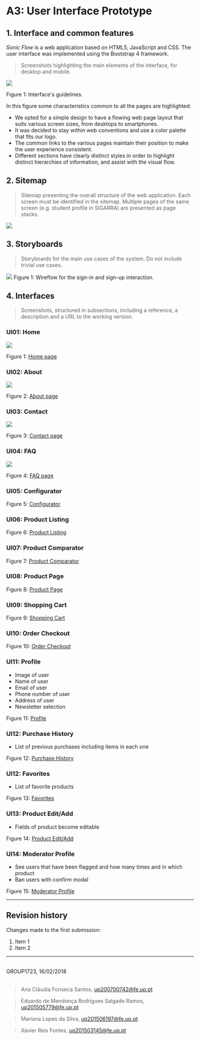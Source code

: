 # A3: User Interface Prototype

## 1. Interface and common features
*Sonic Flow* is a web application based on HTML5, JavaScript and CSS. The user interface was implemented using the Bootstrap 4 framework.

> Screenshots highlighting the main elements of the interface, for desktop and mobile.

![](./Interfaces/Interface_and_common_features.png)

Figure 1: Interface's guidelines. 

In this figure some characteristics common to all the pages are highlighted:
* We opted for a simple design to have a flowing web page layout that suits various screen sizes, from desktops to smartphones.
* It was decided to stay within web conventions and use a color palette that fits our logo.
* The common links to the various pages maintain their position to make the user experience consistent.
* Different sections have clearly distinct styles in order to highlight distinct hierarchies of information, and assist with the visual flow.


## 2. Sitemap

> Sitemap presenting the overall structure of the web application.
> Each screen must be identified in the sitemap.
> Multiple pages of the same screen (e.g. student profile in SIGARRA) are presented as page stacks.

![](./A3_sitemap.png)


## 3. Storyboards

> Storyboards for the main use cases of the system.
> Do not include trivial use cases.

![](./StoryBoards/Wireflow_for_the_sign-in_and_sign-up_interaction.png)
Figure 1: Wireflow for the sign-in and sign-up interaction.

## 4. Interfaces

> Screenshots, structured in subsections, including a reference, a description and a URL to the working version.

### UI01: Home

![](./Interfaces/Home_page.png)

Figure 1: [Home page](https://xfontes42.github.io/lbaw1723/delivery/homepage_visitor.html)

### UI02: About

![](./Interfaces/About_page.png)

Figure 2: [About page](https://xfontes42.github.io/lbaw1723/delivery/aboutpage.html)

### UI03: Contact

![](./Interfaces/Contact_us_page.png)

Figure 3: [Contact page](https://xfontes42.github.io/lbaw1723/delivery/contacts.html)

### UI04: FAQ

![](./Interfaces/FAQ_page.png)

Figure 4: [FAQ page](https://xfontes42.github.io/lbaw1723/delivery/faqpage.html)

### UI05: Configurator

Figure 5: [Configurator](https://xfontes42.github.io/lbaw1723/delivery/configurator.html)

### UI06: Product Listing

Figure 6: [Product Listing](https://xfontes42.github.io/lbaw1723/delivery/productsListpage.html)

### UI07: Product Comparator

Figure 7: [Product Comparator](https://xfontes42.github.io/lbaw1723/delivery/comparator.html)

### UI08: Product Page

Figure 8: [Product Page](https://xfontes42.github.io/lbaw1723/delivery/product.html)

### UI09: Shopping Cart

Figure 9: [Shopping Cart](https://xfontes42.github.io/lbaw1723/delivery/shoppingCart.html)

### UI10: Order Checkout

Figure 10: [Order Checkout](https://xfontes42.github.io/lbaw1723/delivery/checkoutpage.html)

### UI11: Profile
* Image of user
* Name of user
* Email of user
* Phone number of user
* Address of user
* Newsletter selection

Figure 11: [Profile](https://xfontes42.github.io/lbaw1723/delivery/profilepage.html)

### UI12: Purchase History
* List of previous purchases including items in each one

Figure 12: [Purchase History](https://xfontes42.github.io/lbaw1723/delivery/profilepage.html)

### UI12: Favorites
* List of favorite products

Figure 13: [Favorites](https://xfontes42.github.io/lbaw1723/delivery/profilepage.html)

### UI13: Product Edit/Add
* Fields of product become editable

Figure 14: [Product Edit/Add](https://xfontes42.github.io/lbaw1723/delivery/product_editable.html)

### UI14: Moderator Profile
* See users that have been flagged and how many times and in which product
* Ban users with confirm modal

Figure 15: [Moderator Profile](https://xfontes42.github.io/lbaw1723/delivery/moderator.html)

***

## Revision history

Changes made to the first submission:
1. Item 1
1. Item 2

***

<br>
GROUP1723, 16/02/2018
<br>
<br>

> Ana Cláudia Fonseca Santos, up200700742@fe.up.pt

> Eduardo de Mendonça Rodrigues Salgado Ramos, up201505779@fe.up.pt

> Mariana Lopes da Silva, up201506197@fe.up.pt

> Xavier Reis Fontes, up201503145@fe.up.pt
